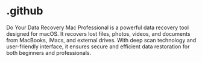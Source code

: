 # .github
Do Your Data Recovery Mac Professional is a powerful data recovery tool designed for macOS. It recovers lost files, photos, videos, and documents from MacBooks, iMacs, and external drives. With deep scan technology and user-friendly interface, it ensures secure and efficient data restoration for both beginners and professionals.
